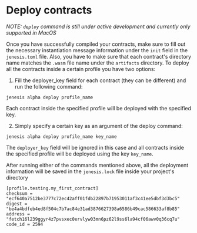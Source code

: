 # Deploy contracts

*NOTE: ```deploy``` command is still under active development and currently only supported in MacOS*

Once you have successfully compiled your contracts, make sure to fill out the necessary instantiation message information under the `init` field in the `jenesis.toml` file. Also, you have to make sure that each contract's directory name matches the `.wasm` file name under the `artifacts` directory. To deploy all the contracts inside a certain profile you have two options: 

1. Fill the deployer_key field for each contract (they can be different) and run the following command:

```
jenesis alpha deploy profile_name
```
Each contract inside the specified profile will be deployed with the specified key.

2. Simply specify a certain key as an argument of the deploy command:

```
jenesis alpha deploy profile_name key_name
```

The `deployer_key` field will be ignored in this case and all contracts inside the specified profile will be deployed using the key `key_name`.

After running either of the commands mentioned above, all the deployment information will be saved in the `jenesis.lock` file inside your project's directory

```
[profile.testing.my_first_contract]
checksum = "ecf640a7512be3777c72ec42aff01fdb22897b71953011af3c41ee5dbf3d3bc5"
digest = "be4a4bdfeb4ed8f504c7b7ac84e31ad3876627398a6586b49cac586633af8b85"
address = "fetch16l239ggyr4z7pvsxec0ervlyw03mn6pz62l9ss6la94cf06awv0q36cq7u"
code_id = 2594
```
